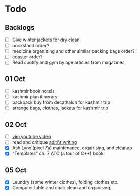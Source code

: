 # Todo

## Backlogs

- [ ] Give winter jackets for dry clean
- [ ] bookstand order?
- [ ] medicine organizing and other similar packing bags order?
- [ ] coaster order?
- [ ] Read spotify and gym by age articles from magazines.

## 01 Oct

- [ ] kashmir book hotels
- [ ] kashmir plan itinerary
- [ ] backpack buy from decathalon for kashmir trip
- [ ] arrange bags, clothes, jackets for kashmir trip

## 02 Oct

- [ ] [vim youtube video](https://www.youtube.com/watch?v=RZ4p-saaQkc)
- [ ] read and critique [aditi's writing](https://aditiutreja.substack.com/p/life-moves-at-the-speed-of-light)
- [x] Ash Lynx (pixel 7a) maintenance, organising, and cleanup
- [x] "Templates" ch. 7 ATC (a tour of C++) book

## 05 Oct

- [x] Laundry (some winter clothes), folding clothes etc.
- [x] Computer table and chair clean and organising. 

